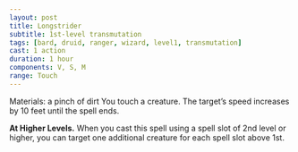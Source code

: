 ```yaml
---
layout: post
title: Longstrider
subtitle: 1st-level transmutation
tags: [bard, druid, ranger, wizard, level1, transmutation]
cast: 1 action
duration: 1 hour
components: V, S, M
range: Touch
---
```

Materials: a pinch of dirt
You touch a creature. The target’s speed increases by 10 feet until the spell ends.

**At Higher Levels.** When you cast this spell using a spell slot of 2nd level or higher, you can target one additional creature for each spell slot above 1st.